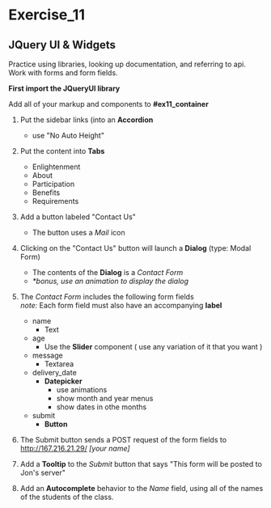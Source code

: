Exercise_11
===========

## JQuery UI & Widgets

Practice using libraries, looking up documentation, and referring to api.  
Work with forms and form fields.

**First import the JQueryUI library**  

Add all of your markup and components to **#ex11_container**

1. Put the sidebar links (into an **Accordion**
    - use "No Auto Height"
2. Put the content into **Tabs**  
    - Enlightenment
    - About
    - Participation
    - Benefits
    - Requirements
3. Add a button labeled "Contact Us"  
    - The button uses a *Mail* icon
4. Clicking on the "Contact Us" button will launch a **Dialog** (type: Modal Form)  
    - The contents of the **Dialog** is a *Contact Form*  
    - *&#42;bonus, use an animation to display the dialog*
5. The *Contact Form* includes the following form fields  
*note:* Each form field must also have an accompanying **label**  
    - name
        - Text
    - age
        - Use the **Slider** component ( use any variation of it that you want )
    - message
        - Textarea
    - delivery_date
        - **Datepicker**
            - use animations
            - show month and year menus
            - show dates in othe months
    - submit
      - **Button**

6. The Submit button sends a POST request of the form fields to http://167.216.21.29/ *[your name]*

7. Add a **Tooltip** to the *Submit* button that says "This form will be posted to Jon's server"

8. Add an **Autocomplete** behavior to the *Name* field, using all of the names of the students of the class.

